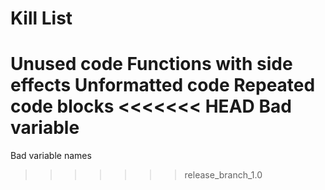 Kill List
=========
Unused code
Functions with side effects
Unformatted code
Repeated code blocks
<<<<<<< HEAD
Bad variable
=======
Bad variable names
>>>>>>> release_branch_1.0
